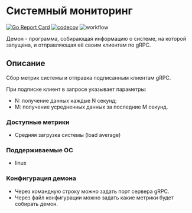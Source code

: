 # Системный мониторинг

[![Go Report Card](https://goreportcard.com/badge/github.com/Haba1234/sysmon)](https://goreportcard.com/report/github.com/Haba1234/sysmon)
[![codecov](https://codecov.io/gh/Haba1234/sysmon/branch/master/graph/badge.svg)](https://codecov.io/gh/Haba1234/sysmon)
![workflow](https://github.com/github/docs/actions/workflows/tests.yml/badge.svg)

Демон - программа, собирающая информацию о системе, на которой запущена, и отправляющая её своим клиентам по gRPC.

## Описание
Сбор метрик системы и отправка подписанным клиентам gRPC.

При подписке клиент в запросе указывает параметры:
- N: получение данных каждые N секунд;
- M: получение усредненных данных за последние M секунд.

### Доступные метрики
- Средняя загрузка системы (load average)

### Поддерживаемые ОС
- linux

### Конфигурация демона
- Через командную строку можно задать порт сервера gRPC.
- Через файл конфигурации можно задать какие метрики будет собирать демон.